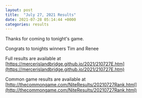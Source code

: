 ```yaml
---
layout: post
title:  "July 27, 2021 Results"
date: 2021-07-28 05:14:44 +0000
categories: results
---
```

Thanks for coming to tonight's game.

Congrats to tonights winners Tim and Renee

Full results are available at [https://mercerislandbridge.github.io/2021/210727E.htm](https://mercerislandbridge.github.io/2021/210727E.htm)

Common game results are available at [http://thecommongame.com/NiteResults/20210727Rank.html](http://thecommongame.com/NiteResults/20210727Rank.html)

